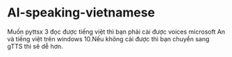 # AI-speaking-vietnamese
Muốn pyttsx 3 đọc được tiếng việt thì bạn phải cài được voices microsoft An và tiếng việt trên windows 10.Nếu không cài được thì bạn chuyển sang gTTS thì sẽ dễ hơn.
